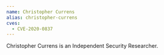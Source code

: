 ```yaml
---
name: Christopher Currens
alias: christopher-currens
cves:
  - CVE-2020-0837
---
```

Christopher Currens is an Independent Security Researcher.